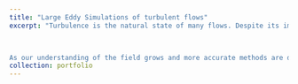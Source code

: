 ```yaml
---
title: "Large Eddy Simulations of turbulent flows"
excerpt: "Turbulence is the natural state of many flows. Despite its importance, the brute-force numerical simulation of many turbulent flows is still a challenge. This complexity arises due to a wide range of scales present in velocity and pressure fields in turbulence. Legacy codes play a central role in practical simulations of turbulent flows, but often times, a lot of the details of those codes are unknown to its current users.

​

As our understanding of the field grows and more accurate methods are developed, one challenge is incorporating these new advances into the old computing platforms.  My interest is in developing computationally efficient schemes that allow incorporating modern turbulence models into the existing turbulence and multiphysics codes.<br/><img src="/images/research1.jpg'>"
collection: portfolio
---
```



